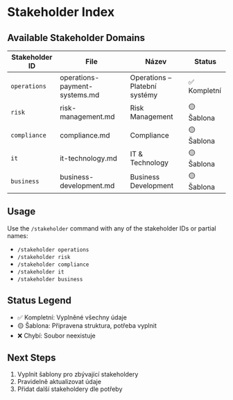 # Stakeholder Index

## Available Stakeholder Domains

| Stakeholder ID | File | Název | Status |
|----------------|------|-------|--------|
| `operations` | operations-payment-systems.md | Operations – Platební systémy | ✅ Kompletní |
| `risk` | risk-management.md | Risk Management | 🟡 Šablona |
| `compliance` | compliance.md | Compliance | 🟡 Šablona |
| `it` | it-technology.md | IT & Technology | 🟡 Šablona |
| `business` | business-development.md | Business Development | 🟡 Šablona |

## Usage

Use the `/stakeholder` command with any of the stakeholder IDs or partial names:

- `/stakeholder operations`
- `/stakeholder risk` 
- `/stakeholder compliance`
- `/stakeholder it`
- `/stakeholder business`

## Status Legend

- ✅ Kompletní: Vyplněné všechny údaje
- 🟡 Šablona: Připravena struktura, potřeba vyplnit
- ❌ Chybí: Soubor neexistuje

## Next Steps

1. Vyplnit šablony pro zbývající stakeholdery
2. Pravidelně aktualizovat údaje
3. Přidat další stakeholdery dle potřeby